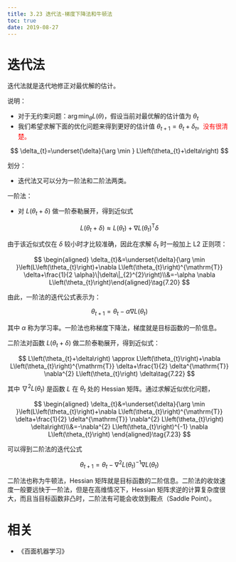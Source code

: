 ```yaml
---
title: 3.23 迭代法-梯度下降法和牛顿法
toc: true
date: 2019-08-27
---
```


# 迭代法

迭代法就是迭代地修正对最优解的估计。

说明：

- 对于无约束问题：$\arg \min_{\theta} L(\theta)$，假设当前对最优解的估计值为 $\theta_{t}$
- 我们希望求解下面的优化问题来得到更好的估计值 $\theta_{t+1}=\theta_{t}+\delta_{t}$。<span style="color:red;">没有很清楚。</span>


$$
\delta_{t}=\underset{\delta}{\arg \min } L\left(\theta_{t}+\delta\right)
$$

划分：

- 迭代法又可以分为一阶法和二阶法两类。

一阶法：

- 对 $L\left(\theta_{t}+\delta\right)$ 做一阶泰勒展开，得到近似式

$$
L\left(\theta_{t}+\delta\right) \approx L\left(\theta_{t}\right)+\nabla L\left(\theta_{t}\right)^{\mathrm{T}} \delta
$$

由于该近似式仅在 $\delta$ 较小时才比较准确，因此在求解 $\delta_t$ 时一般加上 L2 正则项：

$$
\begin{aligned}
\delta_{t}&=\underset{\delta}{\arg \min }\left(L\left(\theta_{t}\right)+\nabla L\left(\theta_{t}\right)^{\mathrm{T}} \delta+\frac{1}{2 \alpha}\|\delta\|_{2}^{2}\right)\\&=-\alpha \nabla L\left(\theta_{t}\right)\end{aligned}\tag{7.20}
$$


由此，一阶法的迭代公式表示为：

$$
\theta_{t+1}=\theta_{t}-\alpha \nabla L\left(\theta_{t}\right)\tag{7.21}
$$

其中 $\alpha$ 称为学习率。一阶法也称梯度下降法，梯度就是目标函数的一阶信息。



二阶法对函数 $L\left(\theta_{t}+\delta\right)$ 做二阶泰勒展开，得到近似式：


$$
L\left(\theta_{t}+\delta\right) \approx L\left(\theta_{t}\right)+\nabla L\left(\theta_{t}\right)^{\mathrm{T}} \delta+\frac{1}{2} \delta^{\mathrm{T}} \nabla^{2} L\left(\theta_{t}\right) \delta\tag{7.22}
$$

其中 $\nabla^{2} L\left(\theta_{t}\right)$ 是函数 $L$ 在 $\theta_{t}$ 处的 Hessian 矩阵。通过求解近似优化问题，


$$
\begin{aligned}
\delta_{t}&=\underset{\delta}{\arg \min }\left(L\left(\theta_{t}\right)+\nabla L\left(\theta_{t}\right)^{\mathrm{T}} \delta+\frac{1}{2} \delta^{\mathrm{T}} \nabla^{2} L\left(\theta_{t}\right) \delta\right)\\&=-\nabla^{2} L\left(\theta_{t}\right)^{-1} \nabla L\left(\theta_{t}\right)
\end{aligned}\tag{7.23}
$$


可以得到二阶法的迭代公式

$$
\theta_{t+1}=\theta_{t}-\nabla^{2} L\left(\theta_{t}\right)^{-1} \nabla L\left(\theta_{t}\right)\tag{7.24}
$$


二阶法也称为牛顿法，Hessian 矩阵就是目标函数的二阶信息。二阶法的收敛速度一般要远快于一阶法，但是在高维情况下，Hessian 矩阵求逆的计算复杂度很大，而且当目标函数非凸时，二阶法有可能会收敛到鞍点（Saddle Point）。











# 相关

- 《百面机器学习》
